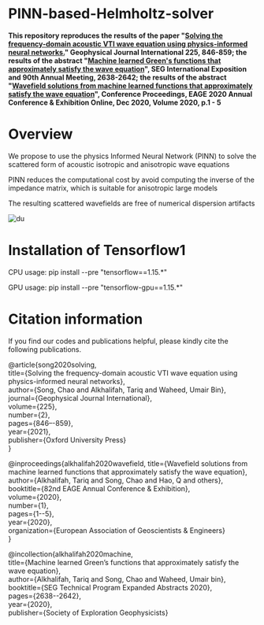 # PINN-based-Helmholtz-solver
**This repository reproduces the results of the paper "[Solving the frequency-domain acoustic VTI wave equation using physics-informed neural networks.](https://academic.oup.com/gji/article/225/2/846/6081098)" Geophysical Journal International 225, 846-859;  the results of the abstract "[Machine learned Green's functions that approximately satisfy the wave equation](https://library.seg.org/doi/abs/10.1190/segam2020-3421468.1)", SEG International Exposition and 90th Annual Meeting, 2638-2642;  the results of the abstract "[Wavefield solutions from machine learned functions that approximately satisfy the wave equation](https://www.earthdoc.org/content/papers/10.3997/2214-4609.202010588)", Conference Proceedings, EAGE 2020 Annual Conference & Exhibition Online, Dec 2020, Volume 2020, p.1 - 5**

# Overview

We propose to use the physics Informed Neural Network (PINN) to solve the scattered form of acoustic isotropic and anisotropic wave equations

PINN reduces the computational cost by avoid computing the inverse of the impedance matrix, which is suitable for anisotropic large models 

The resulting scattered wavefields are free of numerical dispersion artifacts

![du](https://user-images.githubusercontent.com/31889731/116671800-09454080-a9aa-11eb-8e73-d23e85e58639.jpg)


# Installation of Tensorflow1

CPU usage: pip install --pre "tensorflow==1.15.*"

GPU usage: pip install --pre "tensorflow-gpu==1.15.*"

# Citation information

If you find our codes and publications helpful, please kindly cite the following publications.

@article{song2020solving,  
  title={Solving the frequency-domain acoustic VTI wave equation using physics-informed neural networks},  
  author={Song, Chao and Alkhalifah, Tariq and Waheed, Umair Bin},  
  journal={Geophysical Journal International},  
  volume={225},  
  number={2},  
  pages={846–-859},  
  year={2021},  
  publisher={Oxford University Press}  
}

@inproceedings{alkhalifah2020wavefield,
  title={Wavefield solutions from machine learned functions that approximately satisfy the wave equation},  
  author={Alkhalifah, Tariq and Song, Chao and Hao, Q and others},  
  booktitle={82nd EAGE Annual Conference \& Exhibition},  
  volume={2020},  
  number={1},  
  pages={1--5},  
  year={2020},  
  organization={European Association of Geoscientists \& Engineers}  
}

@incollection{alkhalifah2020machine,  
  title={Machine learned Green’s functions that approximately satisfy the wave equation},  
  author={Alkhalifah, Tariq and Song, Chao and Waheed, Umair bin},  
  booktitle={SEG Technical Program Expanded Abstracts 2020},  
  pages={2638--2642},  
  year={2020},  
  publisher={Society of Exploration Geophysicists}  
